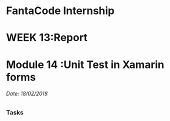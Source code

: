 # FantaCode Internship
# WEEK 13:Report 
# Module 14 :Unit Test in Xamarin forms

###### Date: 18/02/2018
### Tasks 
